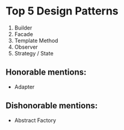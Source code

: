 # Top 5 Design Patterns

1. Builder
2. Facade
3. Template Method
4. Observer
5. Strategy / State

## Honorable mentions:

- Adapter

## Dishonorable mentions:

- Abstract Factory
